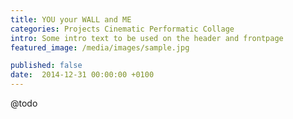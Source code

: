 ```yaml
---
title: YOU your WALL and ME
categories: Projects Cinematic Performatic Collage
intro: Some intro text to be used on the header and frontpage
featured_image: /media/images/sample.jpg

published: false
date:  2014-12-31 00:00:00 +0100
---
```


@todo